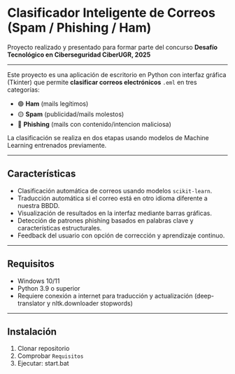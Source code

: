 # Clasificador Inteligente de Correos (Spam / Phishing / Ham)

Proyecto realizado y presentado para formar parte del concurso **Desafío Tecnológico en Ciberseguridad CiberUGR, 2025**

---

Este proyecto es una aplicación de escritorio en Python con interfaz gráfica (Tkinter) que permite **clasificar correos electrónicos** `.eml` en tres categorías:
- 🟢 **Ham** (mails legítimos)
- 🟡 **Spam** (publicidad/mails molestos)
- 🔴 **Phishing** (mails con contenido/intencion maliciosa)

La clasificación se realiza en dos etapas usando modelos de Machine Learning entrenados previamente.

---

## Características
- Clasificación automática de correos usando modelos `scikit-learn`.
- Traducción automática si el correo está en otro idioma diferente a nuestra BBDD.
- Visualización de resultados en la interfaz mediante barras gráficas.
- Detección de patrones phishing basados en palabras clave y características estructurales.
- Feedback del usuario con opción de corrección y aprendizaje continuo.

---

## Requisitos
- Windows 10/11
- Python 3.9 o superior
- Requiere conexión a internet para traducción y actualización  (deep-translator y nltk.downloader stopwords)

---

## Instalación
1. Clonar repositorio 
2. Comprobar `Requisitos`
3. Ejecutar: start.bat

